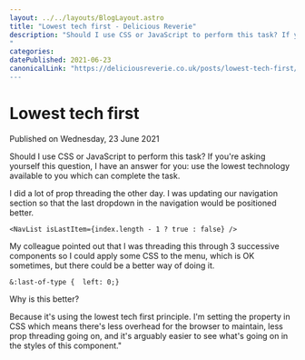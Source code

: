 ```yaml
---
layout: ../../layouts/BlogLayout.astro
title: "Lowest tech first - Delicious Reverie"
description: "Should I use CSS or JavaScript to perform this task? If you're asking yourself this question, I have an answer for you: use the lowest technology available to you which can complete the task.
"
categories:
datePublished: 2021-06-23
canonicalLink: "https://deliciousreverie.co.uk/posts/lowest-tech-first/
---
```

# Lowest tech first

Published on Wednesday, 23 June 2021

Should I use CSS or JavaScript to perform this task? If you're asking yourself this question, I have an answer for you: use the lowest technology available to you which can complete the task.

I did a lot of prop threading the other day. I was updating our navigation section so that the last dropdown in the navigation would be positioned better.

```
<NavList isLastItem={index.length - 1 ? true : false} />
```

My colleague pointed out that I was threading this through 3 successive components so I could apply some CSS to the menu, which is OK sometimes, but there could be a better way of doing it.

```
&:last-of-type {  left: 0;}
```

Why is this better?

Because it's using the lowest tech first principle. I'm setting the property in CSS which means there's less overhead for the browser to maintain, less prop threading going on, and it's arguably easier to see what's going on in the styles of this component."